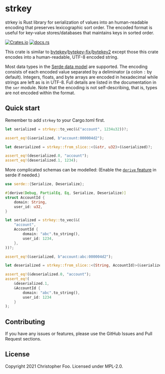 # strkey

strkey is Rust library for serialization of values into an human-readable encoding that preserves lexicographic sort order. The encoded format is useful for key-value stores/databases that maintains keys in sorted order.

[![Crates.io](https://img.shields.io/crates/v/strkey)](https://crates.io/crates/strkey) [![docs.rs](https://img.shields.io/docsrs/strkey)](https://docs.rs/strkey)

This crate is similar to [bytekey](https://crates.io/crates/bytekey)/[bytekey-fix](https://crates.io/crates/bytekey-fix)/[bytekey2](https://crates.io/crates/bytekey2) except those this crate encodes into a human-readable, UTF-8 encoded string.

Most data types in the [Serde data model](https://serde.rs/data-model.html) are supported. The encoding consists of each encoded value separated by a deliminator (a colon `:` by default). Integers, floats, and byte arrays are encoded in hexadecimal while strings are left as is in UTF-8. Full details are listed in the documentation in the `ser` module. Note that the encoding is not self-describing, that is, types are not encoded within the format.

## Quick start

Remember to add `strkey` to your Cargo.toml first.

```rust
let serialized = strkey::to_vec(&("account", 1234u32))?;

assert_eq!(&serialized, b"account:000004d2");

let deserialized = strkey::from_slice::<(&str, u32)>(&serialized)?;

assert_eq!(deserialized.0, "account");
assert_eq!(deserialized.1, 1234);
```

More complicated schemas can be modelled: (Enable the [`derive` feature](https://serde.rs/derive.html) in serde if needed.)

```rust
use serde::{Serialize, Deserialize};

#[derive(Debug, PartialEq, Eq, Serialize, Deserialize)]
struct AccountId {
    domain: String,
    user_id: u32,
}

let serialized = strkey::to_vec(&(
    "account",
    AccountId {
        domain: "abc".to_string(),
        user_id: 1234,
    },
))?;

assert_eq!(&serialized, b"account:abc:000004d2");

let deserialized = strkey::from_slice::<(String, AccountId)>(&serialized)?;

assert_eq!(&deserialized.0, "account");
assert_eq!(
    &deserialized.1,
    &AccountId {
        domain: "abc".to_string(),
        user_id: 1234
    }
);
```

## Contributing

If you have any issues or features, please use the GitHub Issues and Pull Request sections.

## License

Copyright 2021 Christopher Foo. Licensed under MPL-2.0.
